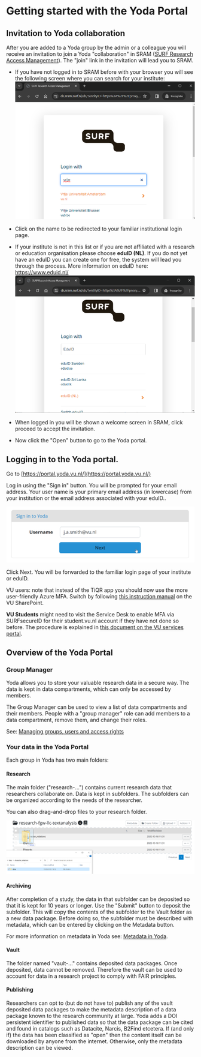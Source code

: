 # Getting started with the Yoda Portal

## Invitation to Yoda collaboration
After you are added to a Yoda group by the admin or a colleague you will receive an invitation to join a Yoda "collaboration" in SRAM ([SURF Research Access Management](https://www.surf.nl/en/services/surf-research-access-management)). The "join" link in the invitation will lead you to SRAM. 

- If you have not logged in to SRAM before with your browser you will see the following screen where you can search for your institute:
![](screenshots/sram-login-with.png)

- Click on the name to be redirected to your familiar institutional login page.

- If your institute is not in this list or if you are not affiliated with a research or education organisation please choose **eduID (NL)**. If you do not yet have an eduID you can create one for free, the system will lead you through the process. More information on eduID here: https://www.eduid.nl/
![](screenshots/sram-login-with-eduid.png)

- When logged in you will be shown a welcome screen in SRAM, click proceed to accept the invitation. 
- Now click the "Open" button to go to the Yoda portal. 

## Logging in to the Yoda portal.
Go to [https://portal.yoda.vu.nl/](https://portal.yoda.vu.nl/)

Log in using the "Sign in" button. You will be prompted for your email address. Your user name is your primary email address (in lowercase) from your institution or the email address associated with your eduID.. 

![](screenshots/portal_login.png)

Click Next. You will be forwarded to the familiar login page of your institute or eduID.

VU users: note that instead of the TiQR app you should now use the 
more user-friendly Azure MFA. Switch by following [this instruction manual](https://vunl.sharepoint.com/:f:/r/sites/Collaboration-Services/Identity%20and%20security/Tiqr%20-%20MFA%20Manuals?csf=1&web=1&e=KhnHHc) 
on the VU SharePoint.

**VU Students** might need to visit the Service Desk to enable MFA via SURFsecureID for their student.vu.nl account if they have not done so before. The procedure is explained in [this document on the VU services portal](https://services.vu.nl/kb_view.do?sysparm_article=KB0011809).

## Overview of the Yoda Portal
### Group Manager
Yoda allows you to store your valuable research data in a secure way.  The data is kept in data compartments,
which can only be accessed by members.

The Group Manager can be used to view a list of data compartments and their members. People with a "group manager" role
can add members to a data compartment, remove them, and change their roles.

See: [Managing groups, users and access rights](user-management.html)

### Your data in the Yoda Portal
Each group in Yoda has two main folders:

#### Research
The main folder ("research-...") contains current research data that researchers
collaborate on. Data is kept in subfolders. The subfolders can be organized according
to the needs of the researcher.

You can also drag-and-drop files to your research folder.

![img.png](screenshots/research-drag-drop.png)

#### Archiving
After completion of a study, the data in that subfolder can be deposited so that it is
kept for 10 years or longer. Use the "Submit" button to deposit the subfolder. This will
copy the contents of the subfolder to the Vault folder as a new data package.
Before doing so, the subfolder must be described with metadata, which can be entered by
clicking on the Metadata button. 

For more information on metadata in Yoda see: [Metadata in Yoda](metadata-add.md).

#### Vault
The folder named "vault-..." contains deposited data packages.
Once deposited, data cannot be removed. Therefore the vault can be used to account for data
in a research project to comply with FAIR principles.

#### Publishing
Researchers can opt to (but do not have to) publish any of the vault deposited data packages
to make the metadata description of a data package known to the research community at large.
Yoda adds a DOI persistent identifier to published data so that the data package can be cited
and found in catalogs such as Datacite, Narcis, B2Find etcetera.
If (and only if) the data has been classified as "open" then the content itself can be downloaded
by anyone from the internet. Otherwise, only the metadata description can be viewed.
